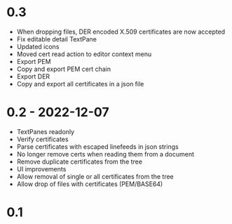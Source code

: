 # 0.3

* When dropping files, DER encoded X.509 certificates are now accepted
* Fix editable detail TextPane
* Updated icons
* Moved cert read action to editor context menu
* Export PEM
* Copy and export PEM cert chain
* Export DER
* Copy and export all certificates in a json file

# 0.2 - 2022-12-07

* TextPanes readonly
* Verify certificates
* Parse certificates with escaped linefeeds in json strings
* No longer remove certs when reading them from a document
* Remove duplicate certificates from the tree
* UI improvements
* Allow removal of single or all certificates from the tree
* Allow drop of files with certificates (PEM/BASE64)

# 0.1